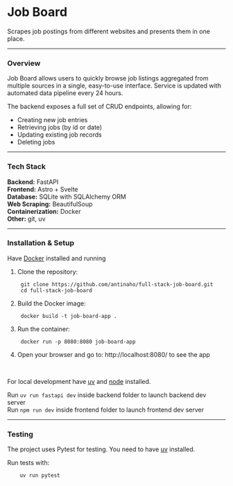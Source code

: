 # Job Board 

Scrapes job postings from different websites and presents them in one place.

---

### Overview

Job Board allows users to quickly browse job listings aggregated from multiple sources in a single, easy-to-use interface. Service is updated with automated data pipeline every 24 hours.

The backend exposes a full set of CRUD endpoints, allowing for:

- Creating new job entries
- Retrieving jobs (by id or date)
- Updating existing job records
- Deleting jobs

---
### Tech Stack

**Backend:** FastAPI  
**Frontend:** Astro + Svelte  
**Database:** SQLite with SQLAlchemy ORM  
**Web Scraping:** BeautifulSoup  
**Containerization:** Docker  
**Other:** git, uv  

---

### Installation & Setup

Have [Docker](https://www.docker.com/products/docker-desktop/) installed and running

1. Clone the repository:

        git clone https://github.com/antinaho/full-stack-job-board.git  
        cd full-stack-job-board

2. Build the Docker image:

        docker build -t job-board-app .

3. Run the container:

        docker run -p 8080:8080 job-board-app

4. Open your browser and go to: http://localhost:8080/ to see the app


<br>

For local development have [uv](https://docs.astral.sh/uv/) and [node](https://nodejs.org/en/) installed.

Run `uv run fastapi dev` inside backend folder to launch backend dev server  
Run `npm run dev` inside frontend folder to launch frontend dev server

---

### Testing

The project uses Pytest for testing. You need to have [uv](https://docs.astral.sh/uv/) installed.

Run tests with:

        uv run pytest
